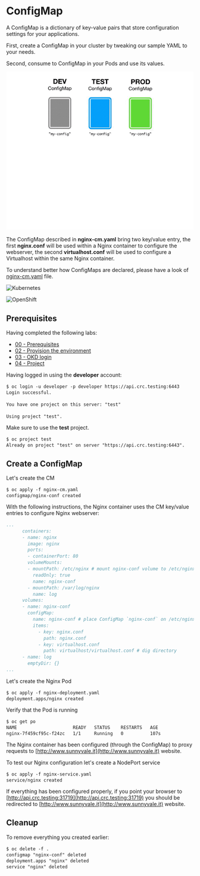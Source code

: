 # ConfigMap

A ConfigMap is a dictionary of key-value pairs that store configuration settings for your applications.

First, create a ConfigMap in your cluster by tweaking our sample YAML to your needs.

Second, consume to ConfigMap in your Pods and use its values.

![ConfigMap](img/configmap-diagram.gif)

The ConfigMap described in **nginx-cm.yaml** bring two key/value entry, the first **nginx.conf** will be used within a Nginx container to configure the webserver, the second **virtualhost.conf** will be used to configure a Virtualhost within the same Nginx container.

To understand better how ConfigMaps are declared, please have a look of [nginx-cm.yaml](nginx-cm.yaml) file.

![Kubernetes](https://img.shields.io/badge/Kubernetes-informational?logo=Kubernetes&color=blue&logoColor=white&style=for-the-badge&logoWidth=30)

![OpenShift](https://img.shields.io/badge/OpenShift-informational?logo=Red%20Hat%20Open%20Shift&color=black&logoColor=red&style=for-the-badge&logoWidth=30)


## Prerequisites

Having completed the following labs:

- [00 - Prerequisites](../00-Prerequisites/README.md)
- [02 - Provision the environment](../02-Provision_the_environment/README.md)
- [03 - OKD login](../03-OKD_login/README.md)
- [04 - Project](../04-Project/README.md)

Having logged in using the **developer** account:

```console
$ oc login -u developer -p developer https://api.crc.testing:6443     
Login successful.

You have one project on this server: "test"

Using project "test".
```

Make sure to use the **test** project.

```console
$ oc project test
Already on project "test" on server "https://api.crc.testing:6443".
```


## Create a ConfigMap

Let's create the CM

```console
$ oc apply -f nginx-cm.yaml
configmap/nginx-conf created
```

With the following instructions, the Nginx container uses the CM key/value entries to configure Nginx webserver:

```yaml
...
      containers:
      - name: nginx
        image: nginx
        ports:
        - containerPort: 80
        volumeMounts:
        - mountPath: /etc/nginx # mount nginx-conf volume to /etc/nginx
          readOnly: true
          name: nginx-conf
        - mountPath: /var/log/nginx
          name: log
      volumes:
      - name: nginx-conf
        configMap:
          name: nginx-conf # place ConfigMap `nginx-conf` on /etc/nginx
          items:
            - key: nginx.conf
              path: nginx.conf
            - key: virtualhost.conf
              path: virtualhost/virtualhost.conf # dig directory
      - name: log
        emptyDir: {}
...
```

Let's create the Nginx Pod

```console
$ oc apply -f nginx-deployment.yaml
deployment.apps/nginx created
```

Verify that the Pod is running

```console
$ oc get po 
NAME                     READY   STATUS    RESTARTS   AGE
nginx-7f459cf95c-f24zc   1/1     Running   0          107s
```

The Nginx container has been configured (through the ConfigMap) to proxy requests to [http://www.sunnyvale.it](http://www.sunnyvale.it) website.

To test our Nginx configuration let's create a NodePort service

```console
$ oc apply -f nginx-service.yaml 
service/nginx created
```

If everything has been configured properly, if you point your browser to [http://api.crc.testing:31719](http://api.crc.testing:31719) you should be redirected to [http://www.sunnyvale.it](http://www.sunnyvale.it) website.

## Cleanup

To remove everything you created earlier:

```console
$ oc delete -f .
configmap "nginx-conf" deleted
deployment.apps "nginx" deleted
service "nginx" deleted
```

